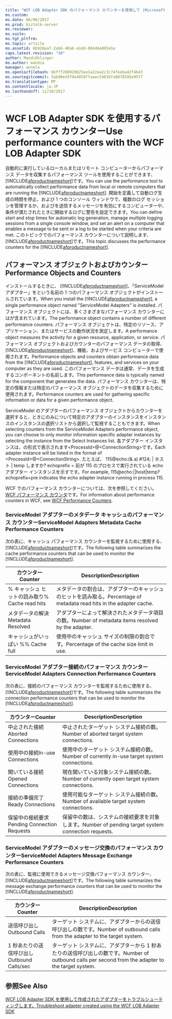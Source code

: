 ```yaml
---
title: "WCF LOB Adapter SDK のパフォーマンス カウンターを使用して |Microsoft ドキュメント"
ms.custom: 
ms.date: 06/08/2017
ms.prod: biztalk-server
ms.reviewer: 
ms.suite: 
ms.tgt_pltfrm: 
ms.topic: article
ms.assetid: 6b928eaf-2ab6-40a6-a1dd-804d4e89541e
caps.latest.revision: "10"
author: MandiOhlinger
ms.author: mandia
manager: anneta
ms.openlocfilehash: 6bfff208920b25ee1a22aa2c3c74feeba42f4b43
ms.sourcegitcommit: 5abd0ed3f9e4858ffaaec5481bfa8878595e95f7
ms.translationtype: MT
ms.contentlocale: ja-JP
ms.lasthandoff: 11/28/2017
---
```

# <a name="use-performance-counters-with-the-wcf-lob-adapter-sdk"></a><span data-ttu-id="d33f7-102">WCF LOB Adapter SDK を使用するパフォーマンス カウンター</span><span class="sxs-lookup"><span data-stu-id="d33f7-102">Use performance counters with the WCF LOB Adapter SDK</span></span>
<span data-ttu-id="d33f7-103">自動的に実行しているローカルまたはリモート コンピューターからパフォーマンス データを収集するパフォーマンス ツールを使用することができます、[!INCLUDE[afproductnameshort](../../includes/afproductnameshort-md.md)]です。</span><span class="sxs-lookup"><span data-stu-id="d33f7-103">You can use the performance tool to automatically collect performance data from local or remote computers that are running the [!INCLUDE[afproductnameshort](../../includes/afproductnameshort-md.md)].</span></span> <span data-ttu-id="d33f7-104">開始を定義して自動ログ生成の時間を停止、および 1 つのコンソール ウィンドウで、複数のログ セッションを管理するか、およびを送信するメッセージを有効にするコンピューターや、条件が満たされたときに開始するログに警告を設定できます。</span><span class="sxs-lookup"><span data-stu-id="d33f7-104">You can define start and stop times for automatic log generation, manage multiple logging sessions from a single console window, and set an alert on a computer that enables a message to be sent or a log to be started when your criteria are met.</span></span> <span data-ttu-id="d33f7-105">このトピックでのパフォーマンス カウンターについて説明します、[!INCLUDE[afproductnameshort](../../includes/afproductnameshort-md.md)]です。</span><span class="sxs-lookup"><span data-stu-id="d33f7-105">This topic discusses the performance counters for the [!INCLUDE[afproductnameshort](../../includes/afproductnameshort-md.md)].</span></span>  
  
## <a name="performance-objects-and-counters"></a><span data-ttu-id="d33f7-106">パフォーマンス オブジェクトおよびカウンター</span><span class="sxs-lookup"><span data-stu-id="d33f7-106">Performance Objects and Counters</span></span>  
 <span data-ttu-id="d33f7-107">インストールするときに、 [!INCLUDE[afproductnameshort](../../includes/afproductnameshort-md.md)]、「ServiceModel アダプター」をという名前の 1 つのパフォーマンス オブジェクトがインストールされています。</span><span class="sxs-lookup"><span data-stu-id="d33f7-107">When you install the [!INCLUDE[afproductnameshort](../../includes/afproductnameshort-md.md)], a single performance object named "ServiceModel Adapters" is installed.</span></span> <span data-ttu-id="d33f7-108">パフォーマンス オブジェクトには、多くさまざまなパフォーマンス カウンターにはが含まれています。</span><span class="sxs-lookup"><span data-stu-id="d33f7-108">The performance object contains a number of different performance counters.</span></span> <span data-ttu-id="d33f7-109">パフォーマンス オブジェクトは、特定のリソース、アプリケーション、またはサービスの動作状況を測定します。</span><span class="sxs-lookup"><span data-stu-id="d33f7-109">A performance object measures the activity for a given resource, application, or service.</span></span> <span data-ttu-id="d33f7-110">パフォーマンス オブジェクトおよびカウンターのパフォーマンス データの取得、 [!INCLUDE[afproductnameshort](../../includes/afproductnameshort-md.md)]、機能、およびサービス コンピューターで使用されます。</span><span class="sxs-lookup"><span data-stu-id="d33f7-110">Performance objects and counters obtain performance data from the [!INCLUDE[afproductnameshort](../../includes/afproductnameshort-md.md)], features, and services on your computer as they are used.</span></span> <span data-ttu-id="d33f7-111">このパフォーマンス データは通常、データを生成するコンポーネントの名前します。</span><span class="sxs-lookup"><span data-stu-id="d33f7-111">This performance data is typically named for the component that generates the data.</span></span> <span data-ttu-id="d33f7-112">パフォーマンス カウンターは、特定の情報または特定のパフォーマンス オブジェクトのデータを収集するために使用されます。</span><span class="sxs-lookup"><span data-stu-id="d33f7-112">Performance counters are used for gathering specific information or data for a given performance object.</span></span>  
  
 <span data-ttu-id="d33f7-113">ServiceModel のアダプターのパフォーマンス オブジェクトからカウンターを選択すると、ときにのみについて特定のアダプターのインスタンスをインスタンスのインスタンスの選択リストから選択して監視することもできます。</span><span class="sxs-lookup"><span data-stu-id="d33f7-113">When selecting counters from the ServiceModel Adapters performance object, you can choose to only monitor information specific adapter instances by selecting the instance from the Select Instances list.</span></span> <span data-ttu-id="d33f7-114">各アダプター インスタンスは、の形式で表示されます\<ProcessId\>@\<ConnectionString\>です。</span><span class="sxs-lookup"><span data-stu-id="d33f7-114">Each adapter instance will be listed in the format of \<ProcessId\>@\<ConnectionString\>.</span></span> <span data-ttu-id="d33f7-115">たとえば、 115@echo:(& a) #124; &#124; ホスト &#124; temp しますか? echoprefix = 前が 115 のプロセスで実行されている echo アダプター インスタンスを示すです。</span><span class="sxs-lookup"><span data-stu-id="d33f7-115">For example, 115@echo:&#124;&#124;host&#124;temp?echoprefix=pre indicates the echo adapter instance running in process 115.</span></span>  
  
 <span data-ttu-id="d33f7-116">WCF でのパフォーマンス カウンターについては、次を参照してください。 [WCF パフォーマンス カウンタ](https://msdn.microsoft.com/library/ms735098.aspx)です。</span><span class="sxs-lookup"><span data-stu-id="d33f7-116">For information about performance counters in WCF, see [WCF Performance Counters](https://msdn.microsoft.com/library/ms735098.aspx).</span></span>
  
### <a name="servicemodel-adapters-metadata-cache-performance-counters"></a><span data-ttu-id="d33f7-117">ServiceModel アダプターのメタデータ キャッシュのパフォーマンス カウンター</span><span class="sxs-lookup"><span data-stu-id="d33f7-117">ServiceModel Adapters Metadata Cache Performance Counters</span></span>  
 <span data-ttu-id="d33f7-118">次の表に、キャッシュ パフォーマンス カウンターを監視するために使用する、[!INCLUDE[afproductnameshort](../../includes/afproductnameshort-md.md)]です。</span><span class="sxs-lookup"><span data-stu-id="d33f7-118">The following table summarizes the cache performance counters that can be used to monitor the [!INCLUDE[afproductnameshort](../../includes/afproductnameshort-md.md)].</span></span>  
  
|<span data-ttu-id="d33f7-119">カウンター</span><span class="sxs-lookup"><span data-stu-id="d33f7-119">Counter</span></span>|<span data-ttu-id="d33f7-120">Description</span><span class="sxs-lookup"><span data-stu-id="d33f7-120">Description</span></span>|  
|-------------|-----------------|  
|<span data-ttu-id="d33f7-121">% キャッシュ ヒットの読み取り</span><span class="sxs-lookup"><span data-stu-id="d33f7-121">% Cache read hits</span></span>|<span data-ttu-id="d33f7-122">メタデータの割合は、アダプターのキャッシュのヒットを読み取る。</span><span class="sxs-lookup"><span data-stu-id="d33f7-122">Percentage of metadata read hits in the adapter cache.</span></span>|  
|<span data-ttu-id="d33f7-123">メタデータの解決</span><span class="sxs-lookup"><span data-stu-id="d33f7-123">Metadata Resolved</span></span>|<span data-ttu-id="d33f7-124">アダプターによって解決されたメタデータ項目の数。</span><span class="sxs-lookup"><span data-stu-id="d33f7-124">Number of metadata items resolved by the adapter.</span></span>|  
|<span data-ttu-id="d33f7-125">キャッシュがいっぱい %</span><span class="sxs-lookup"><span data-stu-id="d33f7-125">% Cache full</span></span>|<span data-ttu-id="d33f7-126">使用中のキャッシュ サイズの制限の割合です。</span><span class="sxs-lookup"><span data-stu-id="d33f7-126">Percentage of the cache size limit in use.</span></span>|  
  
### <a name="servicemodel-adapters-connection-performance-counters"></a><span data-ttu-id="d33f7-127">ServiceModel アダプター接続のパフォーマンス カウンター</span><span class="sxs-lookup"><span data-stu-id="d33f7-127">ServiceModel Adapters Connection Performance Counters</span></span>  
 <span data-ttu-id="d33f7-128">次の表に、接続のパフォーマンス カウンターを監視するために使用する、[!INCLUDE[afproductnameshort](../../includes/afproductnameshort-md.md)]です。</span><span class="sxs-lookup"><span data-stu-id="d33f7-128">The following table summarizes the connection performance counters that can be used to monitor the [!INCLUDE[afproductnameshort](../../includes/afproductnameshort-md.md)].</span></span>  
  
|<span data-ttu-id="d33f7-129">カウンター</span><span class="sxs-lookup"><span data-stu-id="d33f7-129">Counter</span></span>|<span data-ttu-id="d33f7-130">Description</span><span class="sxs-lookup"><span data-stu-id="d33f7-130">Description</span></span>|  
|-------------|-----------------|  
|<span data-ttu-id="d33f7-131">中止された接続</span><span class="sxs-lookup"><span data-stu-id="d33f7-131">Aborted Connections</span></span>|<span data-ttu-id="d33f7-132">中止されたターゲット システム接続の数。</span><span class="sxs-lookup"><span data-stu-id="d33f7-132">Number of aborted target system connections.</span></span>|  
|<span data-ttu-id="d33f7-133">使用中の接続</span><span class="sxs-lookup"><span data-stu-id="d33f7-133">In-use Connections</span></span>|<span data-ttu-id="d33f7-134">使用中のターゲット システム接続の数。</span><span class="sxs-lookup"><span data-stu-id="d33f7-134">Number of currently in-use target system connections.</span></span>|  
|<span data-ttu-id="d33f7-135">開いている接続</span><span class="sxs-lookup"><span data-stu-id="d33f7-135">Opened Connections</span></span>|<span data-ttu-id="d33f7-136">現在開いている対象システム接続の数。</span><span class="sxs-lookup"><span data-stu-id="d33f7-136">Number of currently open target system connections.</span></span>|  
|<span data-ttu-id="d33f7-137">接続の準備完了</span><span class="sxs-lookup"><span data-stu-id="d33f7-137">Ready Connections</span></span>|<span data-ttu-id="d33f7-138">使用可能なターゲット システム接続の数。</span><span class="sxs-lookup"><span data-stu-id="d33f7-138">Number of available target system connections.</span></span>|  
|<span data-ttu-id="d33f7-139">保留中の接続要求</span><span class="sxs-lookup"><span data-stu-id="d33f7-139">Pending Connection Requests</span></span>|<span data-ttu-id="d33f7-140">保留中の数は、システムの接続要求を対象します。</span><span class="sxs-lookup"><span data-stu-id="d33f7-140">Number of pending target system connection requests.</span></span>|  
  
### <a name="servicemodel-adapters-message-exchange-performance-counters"></a><span data-ttu-id="d33f7-141">ServiceModel アダプターのメッセージ交換のパフォーマンス カウンター</span><span class="sxs-lookup"><span data-stu-id="d33f7-141">ServiceModel Adapters Message Exchange Performance Counters</span></span>  
 <span data-ttu-id="d33f7-142">次の表に、監視に使用できるメッセージ交換パフォーマンス カウンター、[!INCLUDE[afproductnameshort](../../includes/afproductnameshort-md.md)]です。</span><span class="sxs-lookup"><span data-stu-id="d33f7-142">The following table summarizes the message exchange performance counters that can be used to monitor the [!INCLUDE[afproductnameshort](../../includes/afproductnameshort-md.md)].</span></span>  
  
|<span data-ttu-id="d33f7-143">カウンター</span><span class="sxs-lookup"><span data-stu-id="d33f7-143">Counter</span></span>|<span data-ttu-id="d33f7-144">Description</span><span class="sxs-lookup"><span data-stu-id="d33f7-144">Description</span></span>|  
|-------------|-----------------|  
|<span data-ttu-id="d33f7-145">送信呼び出し</span><span class="sxs-lookup"><span data-stu-id="d33f7-145">Outbound Calls</span></span>|<span data-ttu-id="d33f7-146">ターゲット システムに、アダプターからの送信呼び出しの数です。</span><span class="sxs-lookup"><span data-stu-id="d33f7-146">Number of outbound calls from the adapter to the target system.</span></span>|  
|<span data-ttu-id="d33f7-147">1 秒あたりの送信呼び出し</span><span class="sxs-lookup"><span data-stu-id="d33f7-147">Outbound Calls/sec</span></span>|<span data-ttu-id="d33f7-148">ターゲット システムに、アダプターから 1 秒あたりの送信呼び出しの数です。</span><span class="sxs-lookup"><span data-stu-id="d33f7-148">Number of outbound calls per second from the adapter to the target system.</span></span>|  
  
## <a name="see-also"></a><span data-ttu-id="d33f7-149">参照</span><span class="sxs-lookup"><span data-stu-id="d33f7-149">See Also</span></span>  
 [<span data-ttu-id="d33f7-150">WCF LOB Adapter SDK を使用して作成されたアダプターをトラブルシューティングします。</span><span class="sxs-lookup"><span data-stu-id="d33f7-150">Troubleshoot adapter created using the WCF LOB Adapter SDK</span></span>](../../adapters-and-accelerators/wcf-lob-adapter-sdk/troubleshoot-adapter-created-using-the-wcf-lob-adapter-sdk.md)